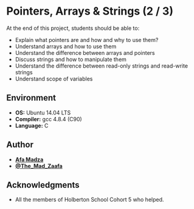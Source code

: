 # Pointers, Arrays & Strings (2 / 3)
At the end of this project, students should be able to:

* Explain what pointers are and how and why to use them?
* Understand arrays and how to use them
* Understand the difference between arrays and pointers
* Discuss strings and how to manipulate them
* Understand the difference between read-only strings and read-write strings
* Understand scope of variables

## Environment

* __OS:__ Ubuntu 14.04 LTS
* __Compiler:__ gcc 4.8.4 (C90)
* __Language:__ C

## Author

* [**Afa Madza**](https://github.com/AfaMadza)
* [**@The_Mad_Zaafa**](https://twitter.com/The_Mad_Zaafa)

## Acknowledgments
* All the members of Holberton School Cohort 5 who helped.
